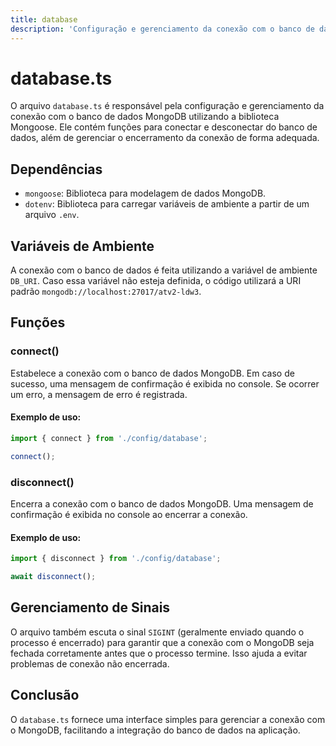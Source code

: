 ```yaml
---
title: database
description: 'Configuração e gerenciamento da conexão com o banco de dados MongoDB.'
---
```


# database.ts

O arquivo `database.ts` é responsável pela configuração e gerenciamento da conexão com o banco de dados MongoDB utilizando a biblioteca Mongoose. Ele contém funções para conectar e desconectar do banco de dados, além de gerenciar o encerramento da conexão de forma adequada.

## Dependências

- `mongoose`: Biblioteca para modelagem de dados MongoDB.
- `dotenv`: Biblioteca para carregar variáveis de ambiente a partir de um arquivo `.env`.

## Variáveis de Ambiente

A conexão com o banco de dados é feita utilizando a variável de ambiente `DB_URI`. Caso essa variável não esteja definida, o código utilizará a URI padrão `mongodb://localhost:27017/atv2-ldw3`.

## Funções

### connect()

Estabelece a conexão com o banco de dados MongoDB. Em caso de sucesso, uma mensagem de confirmação é exibida no console. Se ocorrer um erro, a mensagem de erro é registrada.

#### Exemplo de uso:

```typescript
import { connect } from './config/database';

connect();
```

### disconnect()

Encerra a conexão com o banco de dados MongoDB. Uma mensagem de confirmação é exibida no console ao encerrar a conexão.

#### Exemplo de uso:

```typescript
import { disconnect } from './config/database';

await disconnect();
```

## Gerenciamento de Sinais

O arquivo também escuta o sinal `SIGINT` (geralmente enviado quando o processo é encerrado) para garantir que a conexão com o MongoDB seja fechada corretamente antes que o processo termine. Isso ajuda a evitar problemas de conexão não encerrada.

## Conclusão

O `database.ts` fornece uma interface simples para gerenciar a conexão com o MongoDB, facilitando a integração do banco de dados na aplicação.